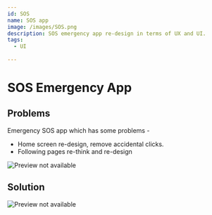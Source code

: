 ```yaml
---
id: SOS
name: SOS app
image: /images/SOS.png
description: SOS emergency app re-design in terms of UX and UI.
tags:
  - UI
  
---
```


# **SOS Emergency App**

## **Problems**


Emergency SOS app which has some problems - 
 - Home screen re-design, remove accidental clicks.
 - Following pages re-think and re-design



![Preview not available](/images/SOSwireframe.png)



## **Solution**


![Preview not available](/images/SOSscreens.png)
